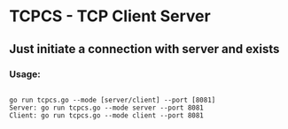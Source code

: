 # TCPCS - TCP Client Server

## Just initiate a connection with server and exists

### Usage:

```

go run tcpcs.go --mode [server/client] --port [8081]
Server: go run tcpcs.go --mode server --port 8081
Client: go run tcpcs.go --mode client --port 8081
```